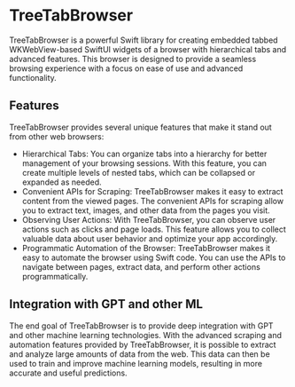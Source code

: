 # TreeTabBrowser

TreeTabBrowser is a powerful Swift library for creating embedded tabbed WKWebView-based SwiftUI widgets of a browser with hierarchical tabs and advanced features. This browser is designed to provide a seamless browsing experience with a focus on ease of use and advanced functionality.

## Features

TreeTabBrowser provides several unique features that make it stand out from other web browsers:

  - Hierarchical Tabs: You can organize tabs into a hierarchy for better management of your browsing sessions. With this feature, you can create multiple levels of nested tabs, which can be collapsed or expanded as needed.
  - Convenient APIs for Scraping: TreeTabBrowser makes it easy to extract content from the viewed pages. The convenient APIs for scraping allow you to extract text, images, and other data from the pages you visit.
  - Observing User Actions: With TreeTabBrowser, you can observe user actions such as clicks and page loads. This feature allows you to collect valuable data about user behavior and optimize your app accordingly.
  - Programmatic Automation of the Browser: TreeTabBrowser makes it easy to automate the browser using Swift code. You can use the APIs to navigate between pages, extract data, and perform other actions programmatically.



## Integration with GPT and other ML

The end goal of TreeTabBrowser is to provide deep integration with GPT and other machine learning technologies. With the advanced scraping and automation features provided by TreeTabBrowser, it is possible to extract and analyze large amounts of data from the web. This data can then be used to train and improve machine learning models, resulting in more accurate and useful predictions.
